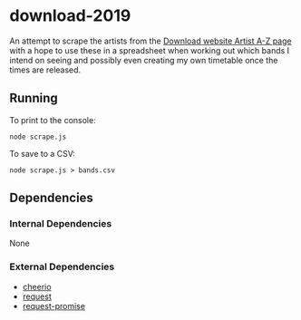 # download-2019 #

An attempt to scrape the artists from the [Download website Artist A-Z page](https://downloadfestival.co.uk/artists-a-z/) with a hope to use these in a spreadsheet when working out which bands I intend on seeing and possibly even creating my own timetable once the times are released.

## Running ##

To print to the console:

```console
node scrape.js
```

To save to a CSV:

```console
node scrape.js > bands.csv
```

## Dependencies ##

### Internal Dependencies ###

None

### External Dependencies ###

* [cheerio](https://github.com/cheeriojs/cheerio)
* [request](https://github.com/request/request)
* [request-promise](https://github.com/request/request-promise)

